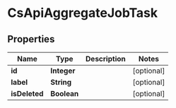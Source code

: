 
# CsApiAggregateJobTask

## Properties
Name | Type | Description | Notes
------------ | ------------- | ------------- | -------------
**id** | **Integer** |  |  [optional]
**label** | **String** |  |  [optional]
**isDeleted** | **Boolean** |  |  [optional]




